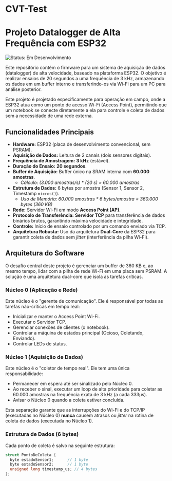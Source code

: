 # CVT-Test

# Projeto Datalogger de Alta Frequência com ESP32

![Status: Em Desenvolvimento](https://img.shields.io/badge/status-em_desenvolvimento-yellow.svg)

Este repositório contém o firmware para um sistema de aquisição de dados (datalogger) de alta velocidade, baseado na plataforma ESP32. O objetivo é realizar ensaios de 20 segundos a uma frequência de 3 kHz, armazenando os dados em um buffer interno e transferindo-os via Wi-Fi para um PC para análise posterior.

Este projeto é projetado especificamente para operação em campo, onde a ESP32 atua como um ponto de acesso Wi-Fi (Access Point), permitindo que um notebook se conecte diretamente a ela para controle e coleta de dados sem a necessidade de uma rede externa.

## Funcionalidades Principais

* **Hardware:** ESP32 (placa de desenvolvimento convencional, sem PSRAM).
* **Aquisição de Dados:** Leitura de 2 canais (dois sensores digitais).
* **Frequência de Amostragem:** **3 kHz** (estável).
* **Duração do Ensaio:** **20 segundos**.
* **Buffer de Aquisição:** Buffer único na SRAM interna com **60.000 amostras**.
    * *Cálculo: (3.000 amostras/s) * (20 s) = 60.000 amostras*
* **Estrutura de Dados:** 6 bytes por amostra (Sensor 1, Sensor 2, Timestamp `micros()`).
    * *Uso de Memória: 60.000 amostras * 6 bytes/amostra = 360.000 bytes (360 KB)*
* **Rede:** Servidor Wi-Fi em modo **Access Point (AP)**.
* **Protocolo de Transferência:** **Servidor TCP** para transferência de dados binários brutos, garantindo máxima velocidade e integridade.
* **Controle:** Início de ensaio controlado por um comando enviado via TCP.
* **Arquitetura Robusta:** Uso da arquitetura **Dual-Core** da ESP32 para garantir coleta de dados sem *jitter* (interferência da pilha Wi-Fi).

## Arquitetura do Software

O desafio central deste projeto é gerenciar um buffer de 360 KB e, ao mesmo tempo, lidar com a pilha de rede Wi-Fi em uma placa sem PSRAM. A solução é uma arquitetura dual-core que isola as tarefas críticas.

### Núcleo 0 (Aplicação e Rede)

Este núcleo é o "gerente de comunicação". Ele é responsável por todas as tarefas não-críticas em tempo real:
* Inicializar e manter o Access Point Wi-Fi.
* Executar o Servidor TCP.
* Gerenciar conexões de clientes (o notebook).
* Controlar a máquina de estados principal (Ocioso, Coletando, Enviando).
* Controlar LEDs de status.

### Núcleo 1 (Aquisição de Dados)

Este núcleo é o "coletor de tempo real". Ele tem uma única responsabilidade:
* Permanecer em espera até ser sinalizado pelo Núcleo 0.
* Ao receber o sinal, executar um loop de alta prioridade para coletar as 60.000 amostras na frequência exata de 3 kHz (a cada 333µs).
* Avisar o Núcleo 0 quando a coleta estiver concluída.

Esta separação garante que as interrupções do Wi-Fi e do TCP/IP (executadas no Núcleo 0) **nunca** causem atrasos ou *jitter* na rotina de coleta de dados (executada no Núcleo 1).

### Estrutura de Dados (6 bytes)

Cada ponto de coleta é salvo na seguinte estrutura:

```c
struct PontoDeColeta {
  byte estadoSensor1;      // 1 byte
  byte estadoSensor2;      // 1 byte
  unsigned long timestamp_us; // 4 bytes
};
